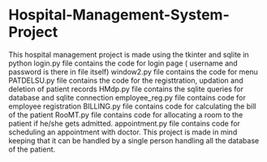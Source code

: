 # Hospital-Management-System-Project
This hospital management project is made using the tkinter and sqlite in python   login.py file contains the code for login page ( username and password is there in file itself) window2.py file contains the code for menu  PATDELSU.py file contains the code for the registtration, updation and deletion of patient records HMdp.py file contains the sqlite queries for database and sqlite connection employee_reg.py file contains code for employee registration  BILLING.py file contains code for calculating the bill of the patient RooMT.py file contains code for allocating a room to the patient if he/she gets admitted. appointment.py file contains code for scheduling an appointment with doctor.  This project is made in mind keeping that it can be handled by a single person handling all the database of the patient.
